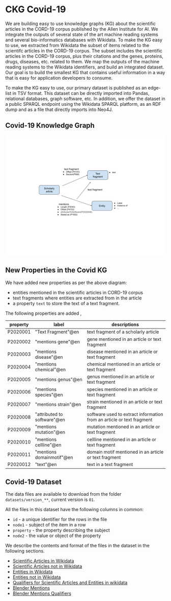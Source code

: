 # CKG Covid-19 

We are building easy to use knowledge graphs (KG) about the scientific articles in the CORD-19 corpus published by the Allen Institute for AI. We integrate the outputs of several state of the art machine reading systems and several bio-informatics databases with Wikidata. To make the KG easy to use, we extracted from Wikidata the subset of items related to the scientifc articles in the CORD-19 corpus. The subset includes the scientific articles in the CORD-19 corpus, plus their citations and the genes, proteins, drugs, diseases, etc. related to them. We map the outputs of the machine reading systems to the Wikidata identifiers, and build an integrated dataset. Our goal is to build the smallest KG that contains useful information in a way that is easy for application developers to consume.

To make the KG easy to use, our primary dataset is published as an edge-list in TSV format. This dataset can be directly imported into Pandas, relational databases, graph software, etc. In addition, we offer the dataset in a public SPARQL endpoint using the Wikidata SPARQL platform, as an RDF dump and as a file that directly imports into Neo4J.


## Covid-19 Knowledge Graph
<a name="covid_kg_diagram" />

![Covid-19 Knowledge Graph](covid_kg_diagram.png "Covid-19 Knowledge Graph")

## New Properties in the Covid KG

We have added new properties as per the above diagram:

- entities mentioned in the scientific articles in CORD-19 corpus
- text fragments where entities are extracted from in the article
- a property `text` to store the text of a text fragment.

The following properties are added ,

| property | label                       | descriptions                                                          |
|----------|-----------------------------|-----------------------------------------------------------------------|
| P2020001 | "Text Fragment"@en          | text fragment of a scholarly article                                  |
| P2020002 | "mentions gene"@en          | gene mentioned in an article or text fragment                         |
| P2020003 | "mentions disease"@en       | disease mentioned in an article or text fragment                      |
| P2020004 | "mentions chemical"@en      | chemical mentioned in an article or text fragment                     |
| P2020005 | "mentions genus"@en         | genus mentioned in an article or text fragment                        |
| P2020006 | "mentions species"@en       | species mentioned in an article or text fragment                      |
| P2020007 | "mentions strain"@en        | strain mentioned in an article or text fragment                       |
| P2020008 | "attributed to software"@en | software used to extract information from an article or text fragment |
| P2020009 | "mentions mutation"@en      | mutation mentioned in an article or text fragment                     |
| P2020010 | "mentions cellline"@en      | cellline mentioned in an article or text fragment                     |
| P2020011 | "mentions domainmotif"@en   | domain motif mentioned in an article or text fragment                 |
| P2020012 | "text"@en                   | text in a text fragment                                               |

## Covid-19 Dataset

The data files are available to download from the folder `datasets/version_**`, current version is `01`.

All the files in this dataset have the following columns in common:

* `id` - a unique identifier for the rows in the file
* `node1` - subject of the item in a row
* `property` - the property describing the subject
* `node2` - the value or object of the property

We describe the contents and format of the files in the dataset in the following sections.


- [Scientific Articles in Wikidata](scientific_articles_in_wikidata.md)
- [Scientific Articles not in Wikidata](scientific_articles_not_in_wikidata.md)
- [Entities in Wikidata](entities_in_wikidata.md)
- [Entities not in Wikidata](entities_not_in_wikidata.md)
- [Qualifiers for Scientific Articles and Entities in wikidata](qualifiers_wikidata_kgtk.md)
- [Blender Mentions](covid_kgtk_blender_mentions_with_labels.md)
- [Blender Mentions Qualifiers](covid_kgtk_blender_mentions_qualifiers.md)






